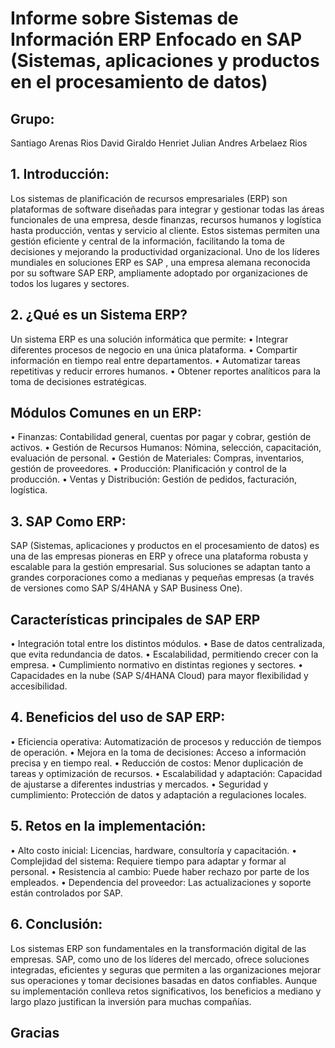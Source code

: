 # Informe sobre Sistemas de Información ERP Enfocado en SAP (Sistemas, aplicaciones y productos en el procesamiento de datos)

## Grupo: 
Santiago Arenas Rios
David Giraldo Henriet
Julian Andres Arbelaez Rios 

## 1. Introducción: 
Los sistemas de planificación de recursos empresariales (ERP) son plataformas de software diseñadas
para integrar y gestionar todas las áreas funcionales de una empresa, desde finanzas, recursos humanos
y logística hasta producción, ventas y servicio al cliente. Estos sistemas permiten una gestión eficiente
y central de la información, facilitando la toma de decisiones y mejorando la productividad
organizacional.
Uno de los líderes mundiales en soluciones ERP es SAP , una empresa alemana reconocida por su
software SAP ERP, ampliamente adoptado por organizaciones de todos los lugares y sectores. 

## 2. ¿Qué es un Sistema ERP?
Un sistema ERP es una solución informática que permite:
• Integrar diferentes procesos de negocio en una única plataforma.
• Compartir información en tiempo real entre departamentos.
• Automatizar tareas repetitivas y reducir errores humanos.
• Obtener reportes analíticos para la toma de decisiones estratégicas. 
## Módulos Comunes en un ERP:
• Finanzas: Contabilidad general, cuentas por pagar y cobrar, gestión de activos.
• Gestión de Recursos Humanos: Nómina, selección, capacitación, evaluación de personal.
• Gestión de Materiales: Compras, inventarios, gestión de proveedores.
• Producción: Planificación y control de la producción.
• Ventas y Distribución: Gestión de pedidos, facturación, logística.

## 3. SAP Como ERP:
SAP (Sistemas, aplicaciones y productos en el procesamiento de datos) es una de las empresas pioneras
en ERP y ofrece una plataforma robusta y escalable para la gestión empresarial. Sus soluciones se
adaptan tanto a grandes corporaciones como a medianas y pequeñas empresas (a través de versiones
como SAP S/4HANA y SAP Business One).
## Características principales de SAP ERP
• Integración total entre los distintos módulos.
• Base de datos centralizada, que evita redundancia de datos.
• Escalabilidad, permitiendo crecer con la empresa.
• Cumplimiento normativo en distintas regiones y sectores.
• Capacidades en la nube (SAP S/4HANA Cloud) para mayor flexibilidad y accesibilidad.

## 4. Beneficios del uso de SAP ERP:
• Eficiencia operativa: Automatización de procesos y reducción de tiempos de operación.
• Mejora en la toma de decisiones: Acceso a información precisa y en tiempo real.
• Reducción de costos: Menor duplicación de tareas y optimización de recursos.
• Escalabilidad y adaptación: Capacidad de ajustarse a diferentes industrias y mercados.
• Seguridad y cumplimiento: Protección de datos y adaptación a regulaciones locales.

## 5. Retos en la implementación: 
• Alto costo inicial: Licencias, hardware, consultoría y capacitación.
• Complejidad del sistema: Requiere tiempo para adaptar y formar al personal.
• Resistencia al cambio: Puede haber rechazo por parte de los empleados.
• Dependencia del proveedor: Las actualizaciones y soporte están controlados por SAP.

## 6. Conclusión: 
Los sistemas ERP son fundamentales en la transformación digital de las empresas. SAP, como uno de
los líderes del mercado, ofrece soluciones integradas, eficientes y seguras que permiten a las
organizaciones mejorar sus operaciones y tomar decisiones basadas en datos confiables. Aunque su
implementación conlleva retos significativos, los beneficios a mediano y largo plazo justifican la
inversión para muchas compañías.

## Gracias